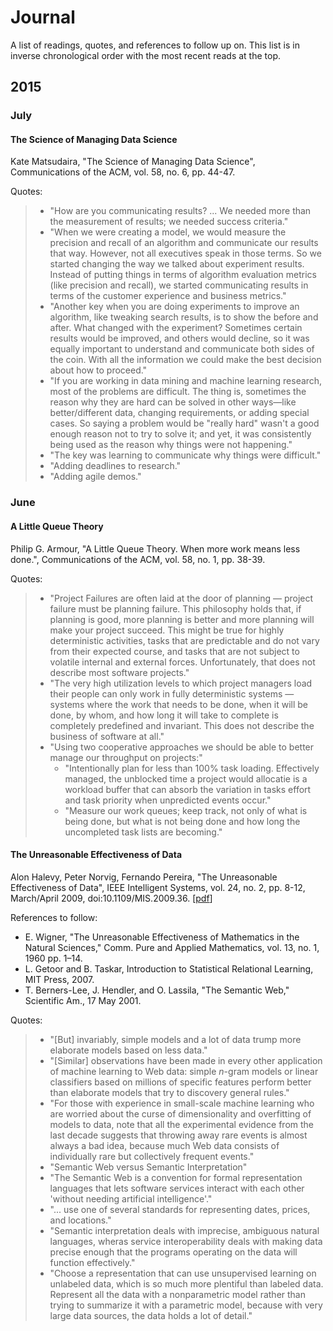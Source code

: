 # Journal

A list of readings, quotes, and references to follow up on. This list is in
inverse chronological order with the most recent reads at the top.

## 2015
### July

#### The Science of Managing Data Science

Kate Matsudaira, "The Science of Managing Data Science", Communications of the ACM, vol. 58, no. 6, pp. 44-47.

Quotes:

> - "How are you communicating results? ... We needed more than the measurement of results; we needed success criteria."
> - "When we were creating a model, we would measure the precision and recall of an algorithm and communicate our results that way. However, not all executives speak in those terms. So we started changing the way we talked about experiment results. Instead of putting things in terms of algorithm evaluation metrics (like precision and recall), we started communicating results in terms of the customer experience and business metrics."
> - "Another key when you are doing experiments to improve an algorithm, like tweaking search results, is to show the before and after. What changed with the experiment? Sometimes certain results would be improved, and others would decline, so it was equally important to understand and communicate both sides of the coin. With all the information we could make the best decision about how to proceed."
> - "If you are working in data mining and machine learning research, most of the problems are difficult. The thing is, sometimes the reason why they are hard can be solved in other ways—like better/different data, changing requirements, or adding special cases. So saying a problem would be "really hard" wasn't a good enough reason not to try to solve it; and yet, it was consistently being used as the reason why things were not happening."
> - "The key was learning to communicate why things were difficult."
> - "Adding deadlines to research."
> - "Adding agile demos."

### June

#### A Little Queue Theory

Philip G. Armour, "A Little Queue Theory. When more work means less done.", Communications of the ACM, vol. 58, no. 1, pp. 38-39.

Quotes:

> - "Project Failures are often laid at the door of planning — project failure must be planning failure. This philosophy holds that, if planning is good, more planning is better and more planning will make your project succeed. This might be true for highly deterministic activities, tasks that are predictable and do not vary from their expected course, and tasks that are not subject to volatile internal and external forces. Unfortunately, that does not describe most software projects."
> - "The very high utilization levels to which project managers load their people can only work in fully deterministic systems — systems where the work that needs to be done, when it will be done, by whom, and how long it will take to complete is completely predefined and invariant. This does not describe the business of software at all."
> - "Using two cooperative approaches we should be able to better manage our throughput on projects:"
>   - "Intentionally plan for less than 100% task loading. Effectively managed, the unblocked time a project would allocatie is a workload buffer that can absorb the variation in tasks effort and task priority when unpredicted events occur."
>   - "Measure our work queues; keep track, not only of what is being done, but what is not being done and how long the uncompleted task lists are becoming."

#### The Unreasonable Effectiveness of Data

Alon Halevy, Peter Norvig, Fernando Pereira, "The Unreasonable Effectiveness of Data", IEEE Intelligent Systems, vol. 24, no. 2, pp. 8-12, March/April 2009, doi:10.1109/MIS.2009.36. [[pdf](http://static.googleusercontent.com/media/research.google.com/en//pubs/archive/35179.pdf)]

References to follow:

 - E. Wigner, "The Unreasonable Effectiveness of Mathematics in the Natural Sciences," Comm. Pure and Applied Mathematics, vol. 13, no. 1, 1960 pp. 1–14.
 - L. Getoor and B. Taskar, Introduction to Statistical Relational Learning, MIT Press, 2007.
 - T. Berners-Lee, J. Hendler, and O. Lassila, "The Semantic Web," Scientific Am., 17 May 2001.

Quotes:

> - "[But] invariably, simple models and a lot of data trump more elaborate models based on less data."
> - "[Similar] observations have been made in every other application of machine learning to Web data: simple *n*-gram models or linear classifiers based on millions of specific features perform better than elaborate models that try to discovery general rules."
> - "For those with experience in small-scale machine learning who are worried about the curse of dimensionality and overfitting of models to data, note that all the experimental evidence from the last decade suggests that throwing away rare events is almost always a bad idea, because much Web data consists of individually rare but collectively frequent events."
> - "Semantic Web versus Semantic Interpretation"
> - "The Semantic Web is a convention for formal representation languages that lets software services interact with each other 'without needing artificial intelligence'."
> - "... use one of several standards for representing dates, prices, and locations."
> - "Semantic interpretation deals with imprecise, ambiguous natural languages, wheras service interoperability deals with making data precise enough that the programs operating on the data will function effectively."
> - "Choose a representation that can use unsupervised learning on unlabeled data, which is so much more plentiful than labeled data. Represent all the data with a nonparametric model rather than trying to summarize it with a parametric model, because with very large data sources, the data holds a lot of detail."
